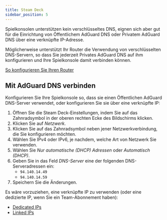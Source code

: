 ```yaml
---
title: Steam Deck
sidebar_position: 5
---
```


Spielkonsolen unterstützen kein verschlüsseltes DNS, eignen sich aber gut für die Einrichtung von Öffentlichem AdGuard DNS oder Privatem AdGuard DNS über eine verknüpfte IP-Adresse.

Möglicherweise unterstützt Ihr Router die Verwendung von verschlüsselten DNS-Servern, so dass Sie jederzeit Privates AdGuard DNS auf ihm konfigurieren und Ihre Spielkonsole damit verbinden können.

[So konfigurieren Sie Ihren Router](/private-dns/connect-devices/routers/routers.md)

## Mit AdGuard DNS verbinden

Konfigurieren Sie Ihre Spielkonsole so, dass sie einen Öffentlichen AdGuard DNS-Server verwendet, oder konfigurieren Sie sie über eine verknüpfte IP:

1. Öffnen Sie die Steam Deck-Einstellungen, indem Sie auf das Zahnradsymbol in der oberen rechten Ecke des Bildschirms klicken.
2. Klicken Sie auf _Netzwerk_.
3. Klicken Sie auf das Zahnradsymbol neben jener Netzwerkverbindung, die Sie konfigurieren möchten.
4. Wählen Sie IPv4 oder IPv6, je nachdem, welche Art von Netzwerk Sie verwenden.
5. Wählen Sie _Nur automatische (DHCP) Adressen_ oder _Automatisch (DHCP)_.
6. Geben Sie in das Feld _DNS-Server_ eine der folgenden DNS-Serveradressen ein:
   - `94.140.14.49`
   - `94.140.14.59`
7. Speichern Sie die Änderungen.

Es wäre vorzuziehen, eine verknüpfte IP zu verwenden (oder eine dedizierte IP, wenn Sie ein Team-Abonnement haben):

- [Dedicated IPs](/private-dns/connect-devices/other-options/dedicated-ip.md)
- [Linked IPs](/private-dns/connect-devices/other-options/linked-ip.md)
